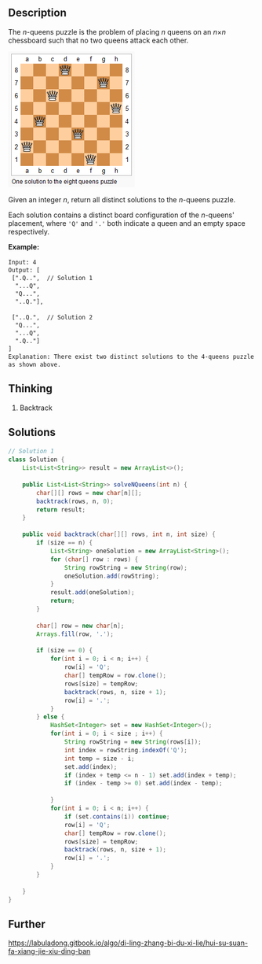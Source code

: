 ## Description

The *n*-queens puzzle is the problem of placing *n* queens on an *n*×*n* chessboard such that no two queens attack each other.

![](../Resources/Images/No.51-1.png)

Given an integer *n*, return all distinct solutions to the *n*-queens puzzle.

Each solution contains a distinct board configuration of the *n*-queens' placement, where `'Q'` and `'.'` both indicate a queen and an empty space respectively.

**Example:**

```
Input: 4
Output: [
 [".Q..",  // Solution 1
  "...Q",
  "Q...",
  "..Q."],

 ["..Q.",  // Solution 2
  "Q...",
  "...Q",
  ".Q.."]
]
Explanation: There exist two distinct solutions to the 4-queens puzzle as shown above.
```



## Thinking

1. Backtrack

## Solutions

~~~java
// Solution 1 
class Solution {
    List<List<String>> result = new ArrayList<>();
    
    public List<List<String>> solveNQueens(int n) {
        char[][] rows = new char[n][];
        backtrack(rows, n, 0);
        return result;
    }
    
    public void backtrack(char[][] rows, int n, int size) {
        if (size == n) {
            List<String> oneSolution = new ArrayList<String>();
            for (char[] row : rows) {
                String rowString = new String(row);
                oneSolution.add(rowString);
            }
            result.add(oneSolution);
            return;
        }
        
        char[] row = new char[n];
        Arrays.fill(row, '.');
        
        if (size == 0) {
            for(int i = 0; i < n; i++) {
                row[i] = 'Q';
                char[] tempRow = row.clone();
                rows[size] = tempRow;
                backtrack(rows, n, size + 1);
                row[i] = '.';
            }
        } else {
            HashSet<Integer> set = new HashSet<Integer>();
            for(int i = 0; i < size ; i++) {
                String rowString = new String(rows[i]);
                int index = rowString.indexOf('Q');
                int temp = size - i;
                set.add(index);
                if (index + temp <= n - 1) set.add(index + temp);
                if (index - temp >= 0) set.add(index - temp);
                
            }
            for(int i = 0; i < n; i++) {
                if (set.contains(i)) continue;
                row[i] = 'Q';
                char[] tempRow = row.clone();
                rows[size] = tempRow;
                backtrack(rows, n, size + 1);
                row[i] = '.';
            }
        }
        
    }
}
~~~



## Further

https://labuladong.gitbook.io/algo/di-ling-zhang-bi-du-xi-lie/hui-su-suan-fa-xiang-jie-xiu-ding-ban